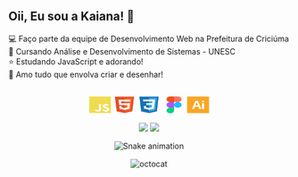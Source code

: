 ## Oii, Eu sou a Kaiana! 💜



💻 Faço parte da equipe de Desenvolvimento Web na Prefeitura de Criciúma<br>
📙 Cursando Análise e Desenvolvimento de Sistemas - UNESC<br>
⭐ Estudando JavaScript e adorando!<br>
💜 Amo tudo que envolva criar e desenhar!<br>
    


<div align="center" style="display: inline_block"><br>
  <img align="center" alt="Kaiana-Js" height="30" width="40" src="https://raw.githubusercontent.com/devicons/devicon/master/icons/javascript/javascript-plain.svg">
  <img align="center" alt="Kaiana-HTML" height="30" width="40" src="https://raw.githubusercontent.com/devicons/devicon/master/icons/html5/html5-original.svg">
  <img align="center" alt="Kaiana-CSS" height="30" width="40" src="https://raw.githubusercontent.com/devicons/devicon/master/icons/css3/css3-original.svg">
  <img align="center" alt="Kaiana-Figma" height="30" width="40" src="https://github.com/devicons/devicon/blob/master/icons/figma/figma-original.svg">
  <img align="center" alt="Kaiana-Illustrator" height="30" width="40" src="https://github.com/devicons/devicon/blob/master/icons/illustrator/illustrator-plain.svg">
</div><br>

<div align="center"> 
  <a href="https://www.linkedin.com/in/kaianamiguel" target="_blank"><img src="https://img.shields.io/badge/-LinkedIn-%230077B5?style=for-the-badge&logo=linkedin&logoColor=white" target="_blank"></a> 
  <a href = "mailto:kaianamiguel@gmail.com"><img src="https://img.shields.io/badge/-Gmail-%23333?style=for-the-badge&logo=gmail&logoColor=white" target="_blank"></a>
</div>
  
<div align="center">

  ![Snake animation](https://github.com/kaianamiguel/kaianamiguel/blob/output/github-contribution-grid-snake.svg)
 
</div>

<div align="center">
    <img align="center" alt="octocat" width="350" src="https://ik.imagekit.io/oo2jaztrw/octocat-1680178638188.png?updatedAt=1680178748884">
</div>
